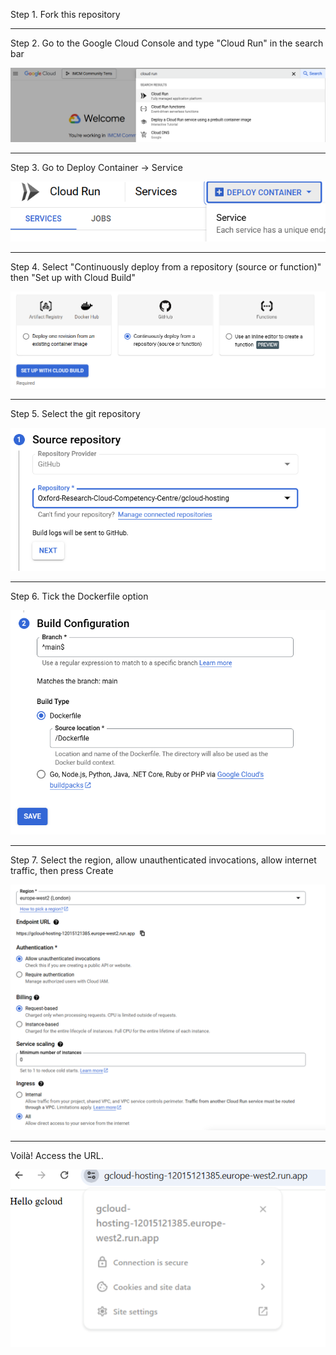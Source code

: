 Step 1. Fork this repository

***

Step 2. Go to the Google Cloud Console and type "Cloud Run" in the search bar

![Step 2](README_images/img1.png)

***

Step 3. Go to Deploy Container -> Service

![Step 3](README_images/img2.png)

***

Step 4. Select "Continuously deploy from a repository (source or function)" then "Set up with Cloud Build" 

![Step 4](README_images/img3.png)

***

Step 5. Select the git repository 

![Step 5](README_images/img4.png)

***

Step 6. Tick the Dockerfile option

![Step 6](README_images/img5.png)

***

Step 7. Select the region, allow unauthenticated invocations, allow internet traffic, then press Create

![Step 7](README_images/img6.png)

***

Voilà! Access the URL.

![Voilà](README_images/img7.png)



